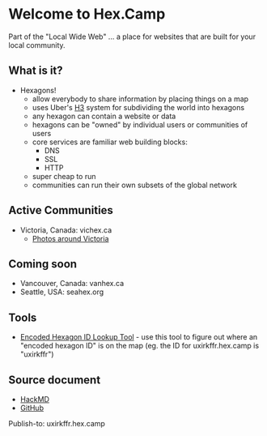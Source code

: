 # Welcome to Hex.Camp

Part of the "Local Wide Web" ... a place for websites that are built for your local community. 

## What is it?

* Hexagons!
  * allow everybody to share information by placing things on a map
  * uses Uber's [H3](https://www.uber.com/en-CA/blog/h3/) system for subdividing the world into hexagons
  * any hexagon can contain a website or data
  * hexagons can be "owned" by individual users or communities of users
  * core services are familiar web building blocks:
    * DNS
    * SSL
    * HTTP
  * super cheap to run
  * communities can run their own subsets of the global network

## Active Communities

* Victoria, Canada: vichex.ca
  * [Photos around Victoria](https://2kgrv5ga2i.vichex.ca/)
  
## Coming soon

* Vancouver, Canada: vanhex.ca
* Seattle, USA: seahex.org

## Tools

* [Encoded Hexagon ID Lookup Tool](https://6l22glmvqj2a.hex.camp/) - use this tool to figure out where an "encoded hexagon ID" is on the map (eg. the ID for uxirkffr.hex.camp is "uxirkffr")

## Source document

* [HackMD](https://hackmd.io/pwU71T8cRpWystNPcSIo5w)
* [GitHub](https://github.com/hexcamp/hackmd-notes/blob/main/welcome-to-hex-camp.md)

Publish-to: uxirkffr.hex.camp